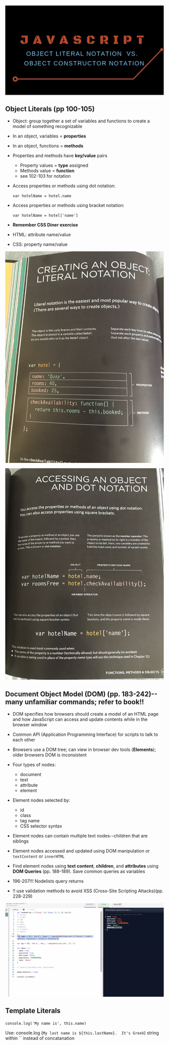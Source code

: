 ![Object Literals](/images/js-object.jpeg)

## Object Literals (pp 100-105)

+ Object: group together a set of variables and functions to create a model of something recognizable

+ In an object, variables = **properties**

+ In an object, functions = **methods**

+ Properties and methods have **key/value** pairs
    - Property values = **type** assigned
    - Methods value = **function**
    - see 102-103 for notation
+ Access properties or methods using dot notation: 

    `var hotelName = hotel.name`
+ Access properties or methods using bracket notation: 

    `var hotelName = hotel['name']`

+ **Remember CSS Diner exercise**
+ HTML: attribute name/value
+ CSS: property name/value

![Literal Notation](images/literal-notation.jpg)


![Object Access](images/object-access.jpg)

## Document Object Model (DOM) (pp. 183-242)--many unfamiliar commands; refer to book!!

+ DOM specifies how browsers should create a model of an HTML page and how JavaScript can access and update contents while in the browser window

+ Common API (Application Programming Interface) for scripts to talk to each other

+ Browsers use a DOM tree; can view in browser dev tools (**Elements**); older browsers DOM is inconsistent

+ Four types of nodes:
    - document
    - text
    - attribute
    - element

+ Element nodes selected by:
    - id
    - class
    - tag name
    - CSS selector syntax

+ Element nodes can contain multiple text nodes--children that are siblings

+ Element nodes accessed and updated using DOM manipulation or `textContent` or `innerHTML`

+ Find element nodes using **text content**, **children**, and **attributes** using **DOM Queries**
(pp. 188-189).  Save common queries as variables

+ 196-207!!! Nodelists query returns
+ !! use validation methods to avoid XSS (Cross-Site Scripting Attacks)(pp. 228-229)

![Object code](/images/Object-code.png)

## Template Literals

`console.log('My name is', this.name)`

Use: console.log (`My last name is ${this.lastName}.  It's Greek`) string within `` instead of concatanation






